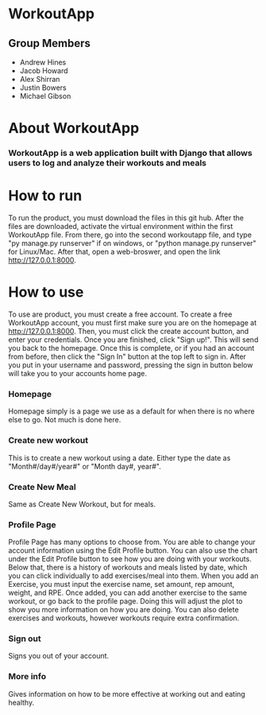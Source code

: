 # WorkoutApp
## Group Members
* Andrew Hines
* Jacob Howard
* Alex Shirran
* Justin Bowers
* Michael Gibson


# About WorkoutApp

### WorkoutApp is a web application built with Django that allows users to log and analyze their workouts and meals

# How to run

To run the product, you must download the files in this git hub. After the files are downloaded, activate the virtual environment within the first WorkoutApp file. From there, go into the second workoutapp file, and type "py manage.py runserver" if on windows, or "python manage.py runserver" for Linux/Mac. After that, open a web-broswer, and open the link http://127.0.0.1:8000. 

# How to use

To use are product, you must create a free account. To create a free WorkoutApp account, you must first make sure you are on the homepage at http://127.0.0.1:8000. Then, you must click the create account button, and enter your credentials. Once you are finished, click "Sign up!". This will send you back to the homepage. Once this is complete, or if you had an account from before, then click the "Sign In" button at the top left to sign in. After you put in your username and password, pressing the sign in button below will take you to your accounts home page.

### Homepage

Homepage simply is a page we use as a default for when there is no where else to go. Not much is done here.

### Create new workout

This is to create a new workout using a date. Either type the date as "Month#/day#/year#" or "Month day#, year#".

### Create New Meal

Same as Create New Workout, but for meals.

### Profile Page

Profile Page has many options to choose from. You are able to change your account information using the Edit Profile button. You can also use the chart under the Edit Profile button to see how you are doing with your workouts. Below that, there is a history of workouts and meals listed by date, which you can click individually to add exercises/meal into them. When you add an Exercise, you must input the exercise name, set amount, rep amount, weight, and RPE. Once added, you can add another exercise to the same workout, or go back to the profile page. Doing this will adjust the plot to show you more information on how you are doing. You can also delete exercises and workouts, however workouts require extra confirmation.

### Sign out

Signs you out of your account. 

### More info

Gives information on how to be more effective at working out and eating healthy.
